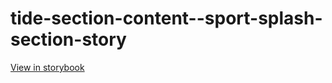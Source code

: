 # tide-section-content--sport-splash-section-story

[View in storybook](https://raw.githack.com/Independent-Digital-News-and-Media-Ltd/indy-pwamp-sb/PR-2237-sb/index.html?path=/story/tide-section-content--sport-splash-section-story)